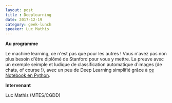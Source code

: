 ```yaml
---
layout: post
title : Deeplearning
date: 2017-12-19
category: geek-lunch
speaker: Luc Mathis
---
```


**Au programme**

Le machine learning, ce n'est pas que pour les autres ! Vous n'avez pas non plus besoin d'être diplômé de Stanford pour vous y mettre. La preuve avec un exemple seimple et ludique de classification automatique d'images (de chats, of course !), avec un peu de Deep Learning simplifié grâce à [ce Notebook en Python](https://notebooks.azure.com/jetzgetzlos-POC/libraries/jouons-avec-le-ML/html/atelier-ML.ipynb).

**Intervenant**

Luc Mathis (MTES/CGDD)
